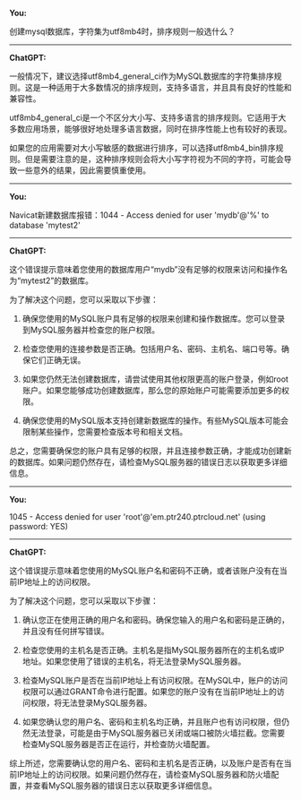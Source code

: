**You:**

创建mysql数据库，字符集为utf8mb4时，排序规则一般选什么？

* * *

**ChatGPT:**

一般情况下，建议选择utf8mb4\_general\_ci作为MySQL数据库的字符集排序规则。这是一种适用于大多数情况的排序规则，支持多语言，并且具有良好的性能和兼容性。

utf8mb4\_general\_ci是一个不区分大小写、支持多语言的排序规则。它适用于大多数应用场景，能够很好地处理多语言数据，同时在排序性能上也有较好的表现。

如果您的应用需要对大小写敏感的数据进行排序，可以选择utf8mb4\_bin排序规则。但是需要注意的是，这种排序规则会将大小写字符视为不同的字符，可能会导致一些意外的结果，因此需要慎重使用。

* * *

**You:**

Navicat新建数据库报错：1044 - Access denied for user 'mydb'@'%' to database 'mytest2'

* * *

**ChatGPT:**

这个错误提示意味着您使用的数据库用户“mydb”没有足够的权限来访问和操作名为“mytest2”的数据库。

为了解决这个问题，您可以采取以下步骤：

1.  确保您使用的MySQL账户具有足够的权限来创建和操作数据库。您可以登录到MySQL服务器并检查您的账户权限。
    
2.  检查您使用的连接参数是否正确。包括用户名、密码、主机名、端口号等。确保它们正确无误。
    
3.  如果您仍然无法创建数据库，请尝试使用其他权限更高的账户登录，例如root账户。如果您能够成功创建数据库，那么您的原始账户可能需要添加更多的权限。
    
4.  确保您使用的MySQL版本支持创建新数据库的操作。有些MySQL版本可能会限制某些操作，您需要检查版本号和相关文档。
    

总之，您需要确保您的账户具有足够的权限，并且连接参数正确，才能成功创建新的数据库。如果问题仍然存在，请检查MySQL服务器的错误日志以获取更多详细信息。

* * *

**You:**

1045 - Access denied for user 'root'@'em.ptr240.ptrcloud.net' (using password: YES)

* * *

**ChatGPT:**

这个错误提示意味着您使用的MySQL账户名和密码不正确，或者该账户没有在当前IP地址上的访问权限。

为了解决这个问题，您可以采取以下步骤：

1.  确认您正在使用正确的用户名和密码。确保您输入的用户名和密码是正确的，并且没有任何拼写错误。
    
2.  检查您使用的主机名是否正确。主机名是指MySQL服务器所在的主机名或IP地址。如果您使用了错误的主机名，将无法登录MySQL服务器。
    
3.  检查MySQL账户是否在当前IP地址上有访问权限。在MySQL中，账户的访问权限可以通过GRANT命令进行配置。如果您的账户没有在当前IP地址上的访问权限，将无法登录MySQL服务器。
    
4.  如果您确认您的用户名、密码和主机名均正确，并且账户也有访问权限，但仍然无法登录，可能是由于MySQL服务器已关闭或端口被防火墙拦截。您需要检查MySQL服务器是否正在运行，并检查防火墙配置。
    

综上所述，您需要确认您的用户名、密码和主机名是否正确，以及账户是否有在当前IP地址上的访问权限。如果问题仍然存在，请检查MySQL服务器和防火墙配置，并查看MySQL服务器的错误日志以获取更多详细信息。